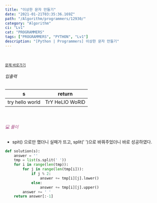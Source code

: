 ```yaml
---
title: "이상한 문자 만들기"
date: "2021-01-21T03:35:36.169Z"
path: "/Algorithm/programmers/12930/"
category: "Algorithm"
ci: "Lv1"
cat: "PROGRAMMERS"
tags: ["PROGRAMMERS", "PYTHON", "Lv1"]
description: "[Python | Programmers] 이상한 문자 만들기"
---
```


<br />

<a href="https://programmers.co.kr/learn/courses/30/lessons/12930"><small>문제 바로가기</small></a>

###### 입출력

| s               | return          |
| --------------- | --------------- |
| try hello world | TrY HeLlO WoRlD |

<br />

##### <h5 style="color:#C587AE;">💻 풀이</h5>

* spit() 으로만 했더니 실패가 뜨고, split(' ')으로 바꿔주었더니 바로 성공하였다.

```python
def solution(s):
    answer = ''
    tmp = list(s.split(' '))
    for i in range(len(tmp)):
        for j in range(len(tmp[i])):
            if j % 2:
                answer += tmp[i][j].lower()
            else:
                answer += tmp[i][j].upper()
        answer += ' '
    return answer[:-1]
```



<br />

